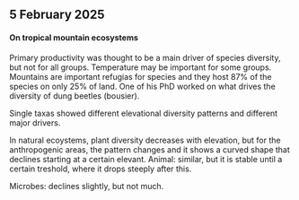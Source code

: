 ## 5 February 2025
#### On tropical mountain ecosystems
Primary productivity was thought to be a main driver of species diversity, but not for all groups. Temperature may be important for some groups.
Mountains are important refugias for species and they host 87% of the species on only 25% of land. 
One of his PhD worked on what drives the diversity of dung beetles (bousier).

Single taxas showed different elevational diversity patterns and different major drivers.

In natural ecoystems, plant diversity decreases with elevation, but for the anthropogenic areas, the pattern changes and it shows a curved shape that declines starting at a certain elevant.
Animal: similar, but it is stable until a certain treshold, where it drops steeply after this.

Microbes: declines slightly, but not much. 
